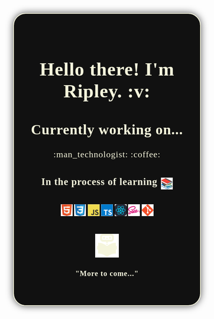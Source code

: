 <style>
@import url('https://fonts.googleapis.com/css2?family=Edu+VIC+WA+NT+Beginner:wght@400..700&family=Jersey+10&family=New+Amsterdam&display=swap');

    .wrapper {
      text-align: center;
      background-color: #111;
      color: beige;
      padding: 3rem 1rem;
      border-radius: 2rem;
      outline: 2px solid beige;
      box-shadow: 0 0 20px 1px #444;
      font-family: "Edu VIC WA NT Beginner";
      letter-spacing: 1px;
    }

    h1 { font-size: 3.2rem }
    h2 { font-size: 2.4rem }
    h3 { font-size: 2rem }
    h4 { font-size: 1.25rem }
    span { font-size: 1.5rem }
    
</style>

<div class="wrapper">
   <h1>Hello there! I'm Ripley. :v:</h1>
   <h2>Currently working on... </h2>
   <span>:man_technologist: :coffee:</span>
   <h3>
      <sup>In the process of learning</sup> 
      <img src="image-9.png"/>
   </h3>

![alt text](image-8.png)
![alt text](image-2.png)
![alt text](image-3.png)
![alt text](image-5.png)
![alt text](image-4.png)
![alt text](image-11.png)
![alt text](image-6.png)

   <br>

![alt text](image-15.png)

   <h4>"More to come..."</h4>
</div>
